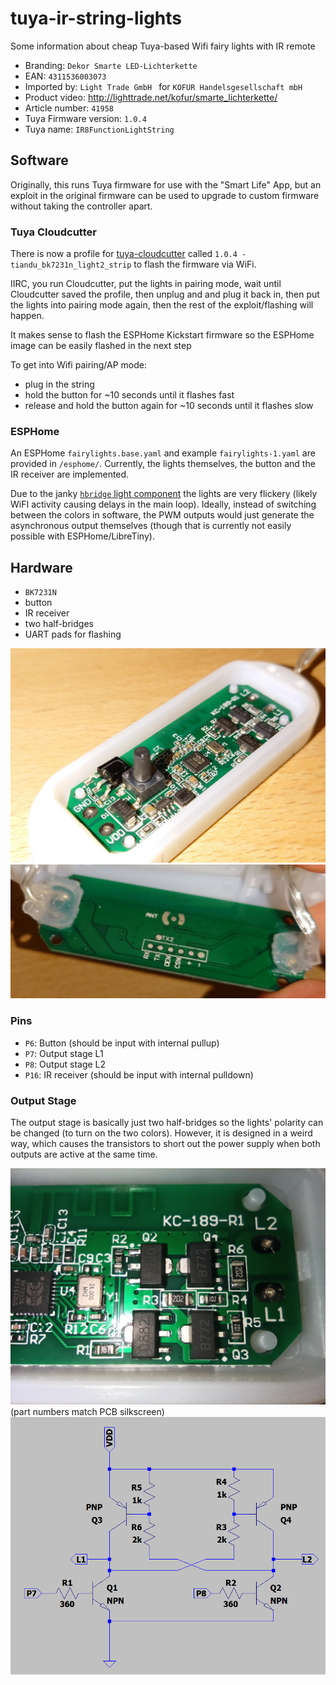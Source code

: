 # tuya-ir-string-lights
Some information about cheap Tuya-based Wifi fairy lights with IR remote

- Branding: `Dekor Smarte LED-Lichterkette`
- EAN: `4311536003073`
- Imported by: `Light Trade GmbH ` for `KOFUR Handelsgesellschaft mbH`
- Product video: http://lighttrade.net/kofur/smarte_lichterkette/
- Article number: `41958`
- Tuya Firmware version: `1.0.4`
- Tuya name: `IR8FunctionLightString`

## Software
Originally, this runs Tuya firmware for use with the "Smart Life" App, but an exploit in the original firmware can be used to upgrade to custom firmware without taking the controller apart.

### Tuya Cloudcutter
There is now a profile for [tuya-cloudcutter](https://github.com/tuya-cloudcutter/tuya-cloudcutter) called `1.0.4 - tiandu_bk7231n_light2_strip` to flash the firmware via WiFi.

IIRC, you run Cloudcutter, put the lights in pairing mode, wait until Cloudcutter saved the profile, then unplug and and plug it back in, then put the lights into pairing mode again, then the rest of the exploit/flashing will happen.

It makes sense to flash the ESPHome Kickstart firmware so the ESPHome image can be easily flashed in the next step

To get into Wifi pairing/AP mode:
- plug in the string
- hold the button for ~10 seconds until it flashes fast
- release and hold the button again for ~10 seconds until it flashes slow

### ESPHome

An ESPHome `fairylights.base.yaml` and example `fairylights-1.yaml` are provided in `/esphome/`. Currently, the lights themselves, the button and the IR receiver are implemented.

Due to the janky [`hbridge` light component](https://esphome.io/components/light/hbridge) the lights are very flickery (likely WiFI activity causing delays in the main loop). Ideally, instead of switching between the colors in software, the PWM outputs would just generate the asynchronous output themselves (though that is currently not easily possible with ESPHome/LibreTiny).

## Hardware

- `BK7231N`
- button
- IR receiver
- two half-bridges
- UART pads for flashing

![PCB front view](images/pcb-front-overview.jpg)
![PCB back view](images/pcb-back.jpg)

### Pins

- `P6`: Button (should be input with internal pullup)
- `P7`: Output stage L1
- `P8`: Output stage L2
- `P16`: IR receiver (should be input with internal pulldown)

### Output Stage

The output stage is basically just two half-bridges so the lights' polarity can be changed (to turn on the two colors).
However, it is designed in a weird way, which causes the transistors to short out the power supply when both outputs are active at the same time.

![PCB output stage](images/pcb-output-stage.jpg)
(part numbers match PCB silkscreen)
![LTSpice output stage](images/ltspice-output-stage.png)